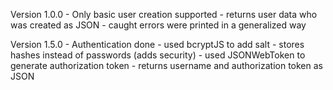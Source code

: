 Version 1.0.0 - Only basic user creation supported
              - returns user data who was created as JSON
              - caught errors were printed in a generalized way

Version 1.5.0 - Authentication done
              - used bcryptJS to add salt
              - stores hashes instead of passwords (adds security)
              - used JSONWebToken to generate authorization token
              - returns username and authorization token as JSON